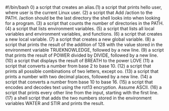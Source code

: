 #!/bin/bash
0) a script that creates an alias.(1)  a script that prints hello user, where user is the current Linux user. (2) a script that Add /action to the PATH. /action should be the last directory the shell looks into when looking for a program. (3) a script that counts the number of directories in the PATH. (4) a script that lists environment variables. (5) a script that lists all local variables and environment variables, and functions. (6)  a script that creates a new local variable. (7) a script that creates a new global variable. (8)  a script that prints the result of the addition of 128 with the value stored in the environment variable TRUEKNOWLEDGE, followed by a new line. (9)  a script that prints the result of POWER divided by DIVIDE, followed by a new line. (10) a script that displays the result of BREATH to the power LOVE (11) a script that converts a number from base 2 to base 10. (12) a script that prints all possible combinations of two letters, except oo. (13)  a script that prints a number with two decimal places, followed by a new line. (14)  a script that converts a number from base 10 to base 16. (15) a script that encodes and decodes text using the rot13 encryption. Assume ASCII. (16) a script that prints every other line from the input, starting with the first line. (17) a shell script that adds the two numbers stored in the environment variables WATER and STIR and prints the result.
